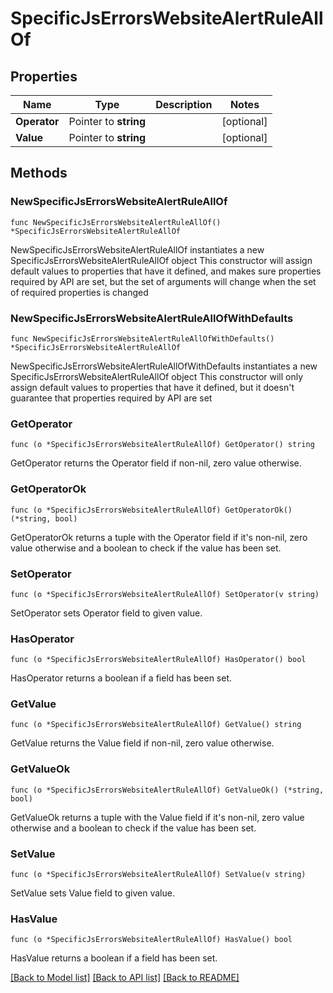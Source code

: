 # SpecificJsErrorsWebsiteAlertRuleAllOf

## Properties

Name | Type | Description | Notes
------------ | ------------- | ------------- | -------------
**Operator** | Pointer to **string** |  | [optional] 
**Value** | Pointer to **string** |  | [optional] 

## Methods

### NewSpecificJsErrorsWebsiteAlertRuleAllOf

`func NewSpecificJsErrorsWebsiteAlertRuleAllOf() *SpecificJsErrorsWebsiteAlertRuleAllOf`

NewSpecificJsErrorsWebsiteAlertRuleAllOf instantiates a new SpecificJsErrorsWebsiteAlertRuleAllOf object
This constructor will assign default values to properties that have it defined,
and makes sure properties required by API are set, but the set of arguments
will change when the set of required properties is changed

### NewSpecificJsErrorsWebsiteAlertRuleAllOfWithDefaults

`func NewSpecificJsErrorsWebsiteAlertRuleAllOfWithDefaults() *SpecificJsErrorsWebsiteAlertRuleAllOf`

NewSpecificJsErrorsWebsiteAlertRuleAllOfWithDefaults instantiates a new SpecificJsErrorsWebsiteAlertRuleAllOf object
This constructor will only assign default values to properties that have it defined,
but it doesn't guarantee that properties required by API are set

### GetOperator

`func (o *SpecificJsErrorsWebsiteAlertRuleAllOf) GetOperator() string`

GetOperator returns the Operator field if non-nil, zero value otherwise.

### GetOperatorOk

`func (o *SpecificJsErrorsWebsiteAlertRuleAllOf) GetOperatorOk() (*string, bool)`

GetOperatorOk returns a tuple with the Operator field if it's non-nil, zero value otherwise
and a boolean to check if the value has been set.

### SetOperator

`func (o *SpecificJsErrorsWebsiteAlertRuleAllOf) SetOperator(v string)`

SetOperator sets Operator field to given value.

### HasOperator

`func (o *SpecificJsErrorsWebsiteAlertRuleAllOf) HasOperator() bool`

HasOperator returns a boolean if a field has been set.

### GetValue

`func (o *SpecificJsErrorsWebsiteAlertRuleAllOf) GetValue() string`

GetValue returns the Value field if non-nil, zero value otherwise.

### GetValueOk

`func (o *SpecificJsErrorsWebsiteAlertRuleAllOf) GetValueOk() (*string, bool)`

GetValueOk returns a tuple with the Value field if it's non-nil, zero value otherwise
and a boolean to check if the value has been set.

### SetValue

`func (o *SpecificJsErrorsWebsiteAlertRuleAllOf) SetValue(v string)`

SetValue sets Value field to given value.

### HasValue

`func (o *SpecificJsErrorsWebsiteAlertRuleAllOf) HasValue() bool`

HasValue returns a boolean if a field has been set.


[[Back to Model list]](../README.md#documentation-for-models) [[Back to API list]](../README.md#documentation-for-api-endpoints) [[Back to README]](../README.md)


